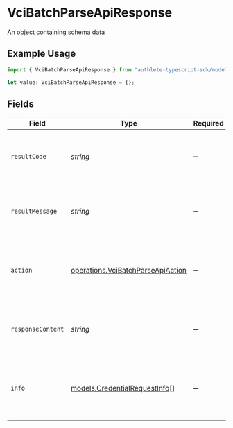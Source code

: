 # VciBatchParseApiResponse

An object containing schema data

## Example Usage

```typescript
import { VciBatchParseApiResponse } from "authlete-typescript-sdk/models/operations";

let value: VciBatchParseApiResponse = {};
```

## Fields

| Field                                                                                  | Type                                                                                   | Required                                                                               | Description                                                                            |
| -------------------------------------------------------------------------------------- | -------------------------------------------------------------------------------------- | -------------------------------------------------------------------------------------- | -------------------------------------------------------------------------------------- |
| `resultCode`                                                                           | *string*                                                                               | :heavy_minus_sign:                                                                     | The code which represents the result of the API call.                                  |
| `resultMessage`                                                                        | *string*                                                                               | :heavy_minus_sign:                                                                     | A short message which explains the result of the API call.                             |
| `action`                                                                               | [operations.VciBatchParseApiAction](../../models/operations/vcibatchparseapiaction.md) | :heavy_minus_sign:                                                                     | The next action that the batch credential endpoint should take.                        |
| `responseContent`                                                                      | *string*                                                                               | :heavy_minus_sign:                                                                     | The content of the response to the request sender.                                     |
| `info`                                                                                 | [models.CredentialRequestInfo](../../models/credentialrequestinfo.md)[]                | :heavy_minus_sign:                                                                     | Information about the credential requests in the batch credential<br/>request.<br/>    |